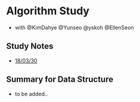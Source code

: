 # Algorithm Study
- with @KimDahye @Yunseo @yskoh @EllenSeon


## Study Notes
- [18/03/30](180330.md)

## Summary for Data Structure
- to be added..
